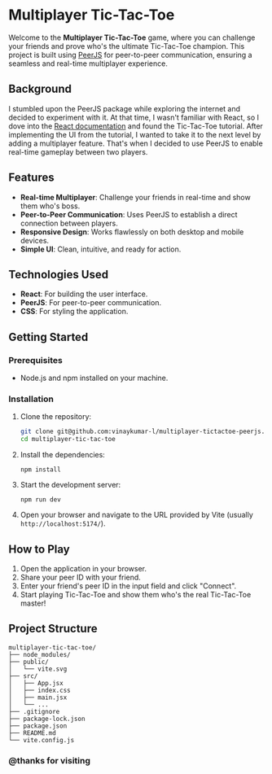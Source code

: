# Multiplayer Tic-Tac-Toe

Welcome to the **Multiplayer Tic-Tac-Toe** game, where you can challenge your friends and prove who's the ultimate Tic-Tac-Toe champion. This project is built using [PeerJS](https://peerjs.com/) for peer-to-peer communication, ensuring a seamless and real-time multiplayer experience.

## Background

I stumbled upon the PeerJS package while exploring the internet and decided to experiment with it. At that time, I wasn't familiar with React, so I dove into the [React documentation](https://reactjs.org/docs/getting-started.html) and found the Tic-Tac-Toe tutorial. After implementing the UI from the tutorial, I wanted to take it to the next level by adding a multiplayer feature. That's when I decided to use PeerJS to enable real-time gameplay between two players.

## Features

- **Real-time Multiplayer**: Challenge your friends in real-time and show them who's boss.
- **Peer-to-Peer Communication**: Uses PeerJS to establish a direct connection between players.
- **Responsive Design**: Works flawlessly on both desktop and mobile devices.
- **Simple UI**: Clean, intuitive, and ready for action.

## Technologies Used

- **React**: For building the user interface.
- **PeerJS**: For peer-to-peer communication.
- **CSS**: For styling the application.

## Getting Started

### Prerequisites

- Node.js and npm installed on your machine.

### Installation

1. Clone the repository:
   ```sh
   git clone git@github.com:vinaykumar-l/multiplayer-tictactoe-peerjs.git
   cd multiplayer-tic-tac-toe
   ```

2. Install the dependencies:
    ```
    npm install
    ```

3. Start the development server:
    ```
    npm run dev
    ```

4. Open your browser and navigate to the URL provided by Vite (usually `http://localhost:5174/`).

## How to Play

1. Open the application in your browser.
2. Share your peer ID with your friend.
3. Enter your friend's peer ID in the input field and click "Connect".
4. Start playing Tic-Tac-Toe and show them who's the real Tic-Tac-Toe master!

## Project Structure

```
multiplayer-tic-tac-toe/
├── node_modules/
├── public/
│   └── vite.svg
├── src/
│   ├── App.jsx
│   ├── index.css
│   ├── main.jsx
│   └── ...
├── .gitignore
├── package-lock.json
├── package.json
├── README.md
└── vite.config.js
```


### @thanks for visiting